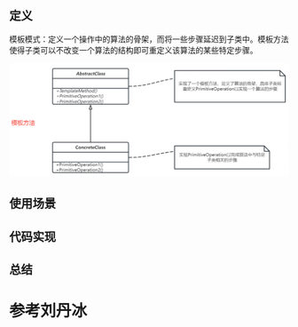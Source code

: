 ## 定义
模板模式：定义一个操作中的算法的骨架，而将一些步骤延迟到子类中。模板方法使得子类可以不改变一个算法的结构即可重定义该算法的某些特定步骤。

![img.png](img.png)

## 使用场景


## 代码实现

## 总结



# 参考刘丹冰
